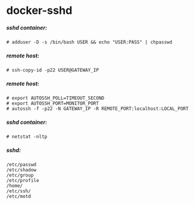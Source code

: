 docker-sshd
====

##### sshd container:
```
# adduser -D -s /bin/bash USER && echo "USER:PASS" | chpasswd
```

##### remote host:
```
# ssh-copy-id -p22 USER@GATEWAY_IP
```

##### remote host:
```
# export AUTOSSH_POLL=TIMEOUT_SECOND
# export AUTOSSH_PORT=MONITOR_PORT
# autossh -f -p22 -N GATEWAY_IP -R REMOTE_PORT:localhost:LOCAL_PORT
```

##### sshd container:
```
# netstat -nltp
```

##### sshd:
```
/etc/passwd
/etc/shadow
/etc/group
/etc/profile
/home/
/etc/ssh/
/etc/motd
```
